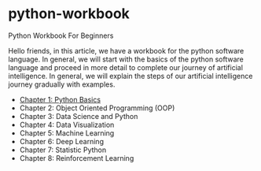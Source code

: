 # python-workbook
Python Workbook For Beginners

Hello friends, in this article, we have a workbook for the python software language. In general, we will start with the basics of the python software language and proceed in more detail to complete our journey of artificial intelligence.
In general, we will explain the steps of our artificial intelligence journey gradually with examples.

* <a href='https://github.com/ddarkk0/python-workbook/blob/master/Python_Basics.ipynb'> Chapter 1: Python Basics </a>
* Chapter 2: Object Oriented Programming (OOP)
* Chapter 3: Data Science and Python
* Chapter 4: Data Visualization
* Chapter 5: Machine Learning
* Chapter 6: Deep Learning
* Chapter 7: Statistic Python
* Chapter 8: Reinforcement Learning
